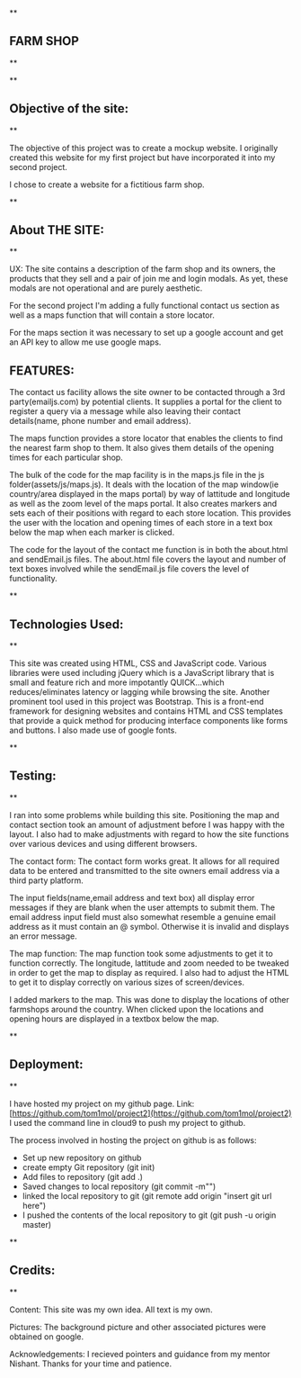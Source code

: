 **

## FARM SHOP

**



**

## Objective of the site:

**

The objective of this project was to create a mockup website. I originally created this website for my first project but have incorporated it into my second project.

I chose to create a website for a fictitious farm shop.

**

## About THE SITE:

**

UX: The site contains a description of the farm shop and its owners, the products that they sell and a pair of join me and login modals. As yet, these modals are not operational and are purely aesthetic.

For the second project I'm adding a fully functional contact us section as well as a maps function that will contain a store locator.

For the maps section it was necessary to set up a google account and get an API key to allow me use google maps.

## **FEATURES:**

The contact us facility allows the site owner to be contacted through a 3rd party(emailjs.com) by potential clients. It supplies a portal for the client to register a query via a message while also leaving their contact details(name, phone number and email address).

The maps function provides a store locator that enables the clients to find the nearest farm shop to them. It also gives them details of the opening times for each particular shop.

The bulk of the code for the map facility is in the maps.js file in the js folder(assets/js/maps.js). It deals with the location of the map window(ie country/area displayed in the maps portal) by way of lattitude and longitude as well as the zoom level of the maps portal. It also creates markers and sets each of their positions with regard to each store location. This provides the user with the location and opening times of each store in a text box below the map when each marker is clicked.

The code for the layout of the contact me function is in both the about.html and sendEmail.js files. The about.html file covers the layout and number of text boxes involved while the sendEmail.js file covers the level of functionality.

**

## Technologies Used:

**

This site was created using HTML, CSS and JavaScript code. Various libraries were used including jQuery which is a JavaScript library that is small and feature rich and more impotantly QUICK...which reduces/eliminates latency or lagging while browsing the site. Another prominent tool used in this project was Bootstrap. This is a front-end framework for designing websites and contains HTML and CSS templates that provide a quick method for producing interface components like forms and buttons. I also made use of google fonts.

**

## Testing:

**

I ran into some problems while building this site. Positioning the map and contact section took an amount of adjustment before I was happy with the layout. I also had to make adjustments with regard to how the site functions over various devices and using different browsers.

The contact form: The contact form works great. It allows for all required data to be entered and transmitted to the site owners email address via a third party platform.

The input fields(name,email address and text box) all display error messages if they are blank when the user attempts to submit them. The email address input field must also somewhat resemble a genuine email address as it must contain an @ symbol. Otherwise it is invalid and displays an error message.

The map function: The map function took some adjustments to get it to function correctly. The longitude, lattitude and zoom needed to be tweaked in order to get the map to display as required. I also had to adjust the HTML to get it to display correctly on various sizes of screen/devices.

I added markers to the map. This was done to display the locations of other farmshops around the country. When clicked upon the locations and opening hours are displayed in a textbox below the map.

**

## Deployment:

**

I have hosted my project on my github page. Link:  [https://github.com/tom1mol/project2](https://github.com/tom1mol/project2)  I used the command line in cloud9 to push my project to github.

The process involved in hosting the project on github is as follows:

-   Set up new repository on github
-   create empty Git repository (git init)
-   Add files to repository (git add .)
-   Saved changes to local repository (git commit -m"")
-   linked the local repository to git (git remote add origin "insert git url here")
-   I pushed the contents of the local repository to git (git push -u origin master)

**

## Credits:

**

Content: This site was my own idea. All text is my own.

Pictures: The background picture and other associated pictures were obtained on google.

Acknowledgements: I recieved pointers and guidance from my mentor Nishant. Thanks for your time and patience.